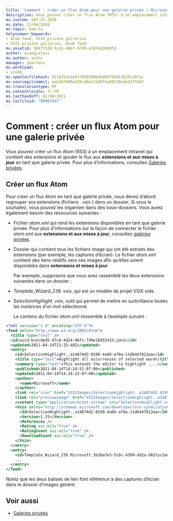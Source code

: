 ```yaml
---
title: 'Comment : créer un flux Atom pour une galerie privée | Microsoft Docs'
description: Vous pouvez créer un flux Atom (RSS) à un emplacement intranet qui contient des extensions et ajouter le flux aux extensions et aux mises à jour en tant que galerie privée.
ms.custom: SEO-VS-2020
ms.date: 11/04/2016
ms.topic: how-to
helpviewer_keywords:
- Atom feed, VSIX private galleries
- VSIX private galleries, Atom feed
ms.assetid: 5897f538-9c41-486f-97d9-a1976d20d9fd
author: acangialosi
ms.author: anthc
manager: jmartens
ms.workload:
- vssdk
ms.openlocfilehash: 81167b1e2e9f7959398b30b89796913520c48fac
ms.sourcegitcommit: ae6d47b09a439cd0e13180f5e89510e3e347fd47
ms.translationtype: MT
ms.contentlocale: fr-FR
ms.lasthandoff: 02/08/2021
ms.locfileid: "99967447"
---
```

# <a name="how-to-create-an-atom-feed-for-a-private-gallery"></a>Comment : créer un flux Atom pour une galerie privée
Vous pouvez créer un flux Atom (RSS) à un emplacement intranet qui contient des extensions et ajouter le flux aux **extensions et aux mises à jour** en tant que galerie privée. Pour plus d’informations, consultez [Galeries privées](../extensibility/private-galleries.md).

## <a name="create-an-atom-feed"></a>Créer un flux Atom
 Pour créer un flux Atom en tant que galerie privée, vous devez d’abord regrouper vos extensions (fichiers *. vsix* ) dans un dossier. Si vous le souhaitez, vous pouvez les organiser dans des sous-dossiers. Vous aurez également besoin des ressources suivantes :

- Fichier *atom.xml* qui rend les extensions disponibles en tant que galerie privée. Pour plus d’informations sur la façon de connecter le fichier *atom.xml* aux **extensions et aux mises à jour**, consultez [galeries privées](../extensibility/private-galleries.md).

- Dossier qui contient tous les fichiers image qui ont été extraits des extensions (par exemple, les captures d’écran). Le fichier *atom.xml* contient des liens relatifs vers ces images afin qu’elles soient disponibles dans **extensions et mises à jour**.

  Par exemple, supposons que vous avez rassemblé les deux extensions suivantes dans un dossier :

- *Template_Wizard_239. vsix*, qui est un modèle de projet VSIX vide.

- *SelectionHighlight. vsix*, outil qui permet de mettre en surbrillance toutes les instances d’un mot sélectionné.

  Le contenu du fichier *atom.xml* ressemble à l’exemple suivant :

```xml
<?xml version="1.0" encoding="UTF-8"?>
<feed xmlns="http://www.w3.org/2005/Atom">
  <title type="text" />
  <id>uuid:bcecded5-97c8-4d24-96f1-7d9e16652433;id=1</id>
  <updated>2011-04-14T21:25:48Z</updated>
  <entry>
    <id>SelectionHighlight..a14874d2-8199-4a60-af8a-11d6447813aa</id>
    <title type="text">Highlight all occurrences of selected word</title>
    <summary type="text">This extends the editor to highlight ....</summary>
    <published>2011-04-14T14:24:51-07:00</published>
    <updated>2011-04-14T14:24:22-07:00</updated>
    <author>
      <name>Microsoft</name>
    </author>
    <link rel="icon" href="VSIXImages/SelectionHighlight..a14874d2-8199-4a60-af8a-11d6447813aa_Icon_SelectionHighlightIcon.jpg" />
    <link rel="previewimage" href="VSIXImages/SelectionHighlight..a14874d2-8199-4a60-af8a-11d6447813aa_PreviewImage_SelectionHighlight.jpg" />
    <content type="application/octet-stream" src="SelectionHighlight.vsix" />
    <Vsix xmlns="http://schemas.microsoft.com/developer/vsx-syndication-schema/2010" xmlns:xsd="http://www.w3.org/2001/XMLSchema" xmlns:xsi="http://www.w3.org/2001/XMLSchema-instance">
      <Id>SelectionHighlight..a14874d2-8199-4a60-af8a-11d6447813aa</Id>
      <Version>1.31</Version>
      <References />
      <Rating xsi:nil="true" />
      <RatingCount xsi:nil="true" />
      <DownloadCount xsi:nil="true" />
    </Vsix>
  </entry>
  <entry>
    <id>Template_Wizard_239.Microsoft.3b38a7e3-5cbc-4389-a92a-d82tyc2ed592</id>
    ...
  </entry>
</feed>
```

 Notez que les deux balises de lien font référence à des captures d’écran dans le dossier d’images généré.

## <a name="see-also"></a>Voir aussi
- [Galeries privées](../extensibility/private-galleries.md)
